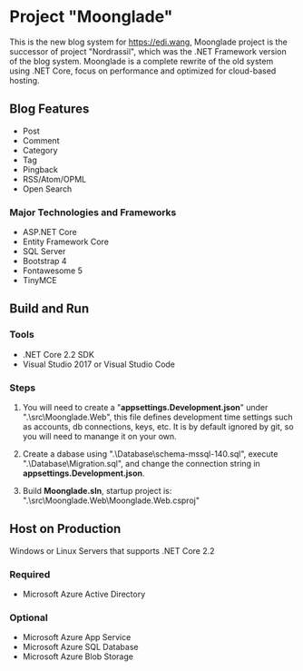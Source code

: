 # Project "Moonglade"

This is the new blog system for https://edi.wang, Moonglade project is the successor of project "Nordrassil", which was the .NET Framework version of the blog system. Moonglade is a complete rewrite of the old system using .NET Core, focus on performance and optimized for cloud-based hosting.

## Blog Features
- Post
- Comment
- Category
- Tag
- Pingback
- RSS/Atom/OPML
- Open Search

### Major Technologies and Frameworks
- ASP.NET Core
- Entity Framework Core
- SQL Server
- Bootstrap 4
- Fontawesome 5
- TinyMCE

## Build and Run

### Tools
- .NET Core 2.2 SDK
- Visual Studio 2017 or Visual Studio Code

### Steps

1. You will need to create a "**appsettings.Development.json**" under ".\src\Moonglade.Web", this file defines development time settings such as accounts, db connections, keys, etc. It is by default ignored by git, so you will need to manange it on your own.

2. Create a dabase using ".\Database\schema-mssql-140.sql", execute ".\Database\Migration.sql", and change the connection string in **appsettings.Development.json**. 

3. Build **Moonglade.sln**, startup project is: ".\src\Moonglade.Web\Moonglade.Web.csproj"

## Host on Production

Windows or Linux Servers that supports .NET Core 2.2

### Required
- Microsoft Azure Active Directory

### Optional
- Microsoft Azure App Service
- Microsoft Azure SQL Database
- Microsoft Azure Blob Storage